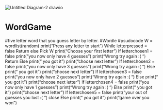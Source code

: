 ![Untitled Diagram-2 drawio](https://github.com/BenjaminBigwood/WordGame/assets/144251973/cec26fa6-3fef-44da-9588-cba843cc09f5)
# WordGame
#five letter word that you guess letter by letter.
#Wordle
#psudocode
W = wordlist(random)
print(“Press any letter to start”)
While letterpressed = false
Return
else
Pick W
print(“Choose your first letter”)
If letterchosen1 = false
print(“you now only have 4 guesses”)
print(“Wrong try again :( “)
Return 
Else
print(“ you got it”)
print(“choose next letter”)
If letterchosen2 = false
print(“you now only have 3 guesses”)
print(“Wrong try again :( “)
Else
print(“ you got it”)
print(“choose next letter”)
If letterchosen3 = false
print(“you now only have 2 guesses”)
print(“Wrong try again :( “)
Else
print(“ you got it”)
print(“choose next letter”)
If letterchosen4 = false
print(“you now only have 1 guesses”)
print(“Wrong try again :( “)
Else
print(“ you got it”)
print(“choose next letter”)
If letterchosen5 = false
print(“your out of guesses you lost :( ”)
close
Else
print(“ you got it”)
print(“game over you won”)
